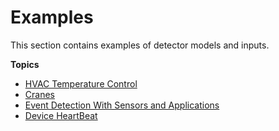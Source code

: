 # Examples<a name="iotevents-examples"></a>

This section contains examples of detector models and inputs\.

**Topics**
+ [HVAC Temperature Control](iotevents-examples-hvac.md)
+ [Cranes](iotevents-examples-cranes.md)
+ [Event Detection With Sensors and Applications](iotevents-examples-edwsaa.md)
+ [Device HeartBeat](iotevents-examples-dhb.md)